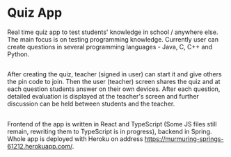 # Quiz App
Real time quiz app to test students' knowledge in school / anywhere else. 
The main focus is on testing programming knowledge. Currently user can create questions in several programming languages - Java, C, C++ and Python. <br>

##
After creating the quiz, teacher (signed in user) can start it and give others the pin code to join. Then the user (teacher) screen shares the quiz and at each question students answer on their own devices. After each question, detailed evaluation is displayed at the teacher's screen and further discussion can be held between students and the teacher.

## 
Frontend of the app is written in React and TypeScript (Some JS files still remain, rewriting them to TypeScript is in progress), backend in Spring. <br> Whole app is deployed with Heroku on address https://murmuring-springs-61212.herokuapp.com/.
